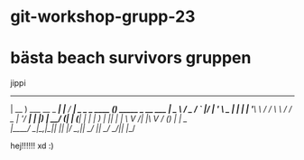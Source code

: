 # git-workshop-grupp-23

# bästa beach survivors gruppen
 jippi

  ____                  _       ____                   _                     
| __ )  ___  __ _  ___| |__   / ___| _   _ _ ____   _(_)_   _____  _ __ ___
|  _ \ / _ \/ _` |/ __| '_ \  \___ \| | | | '__\ \ / / \ \ / / _ \| '__/ __|
| |_) |  __/ (_| | (__| | | |  ___) | |_| | |   \ V /| |\ V / (_) | |  \__ \
|____/ \___|\__,_|\___|_| |_| |____/ \__,_|_|    \_/ |_| \_/ \___/|_|  |___/
                                                                             


hej!!!!!! xd
:)